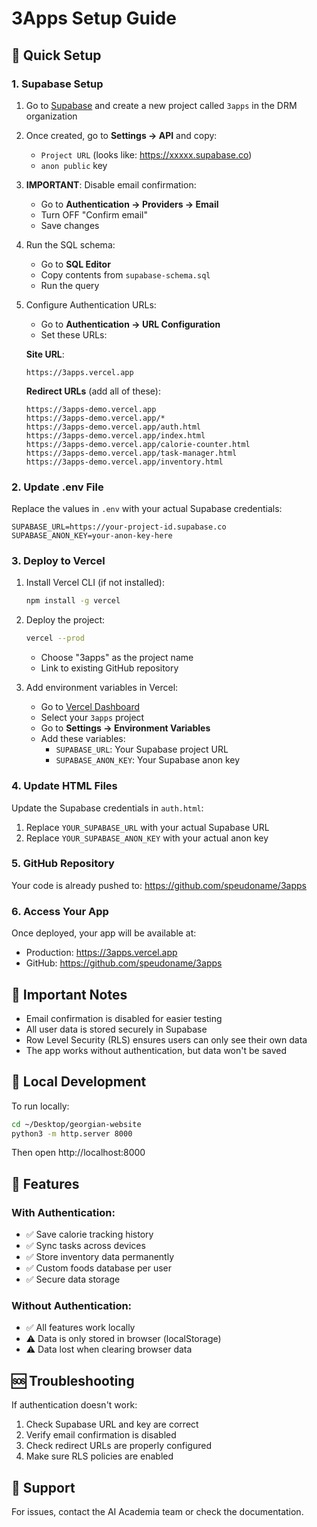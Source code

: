 # 3Apps Setup Guide

## 🚀 Quick Setup

### 1. Supabase Setup

1. Go to [Supabase](https://supabase.com) and create a new project called `3apps` in the DRM organization
2. Once created, go to **Settings → API** and copy:
   - `Project URL` (looks like: https://xxxxx.supabase.co)
   - `anon public` key

3. **IMPORTANT**: Disable email confirmation:
   - Go to **Authentication → Providers → Email**
   - Turn OFF "Confirm email"
   - Save changes

4. Run the SQL schema:
   - Go to **SQL Editor**
   - Copy contents from `supabase-schema.sql`
   - Run the query

5. Configure Authentication URLs:
   - Go to **Authentication → URL Configuration**
   - Set these URLs:

   **Site URL**: 
   ```
   https://3apps.vercel.app
   ```

   **Redirect URLs** (add all of these):
   ```
   https://3apps-demo.vercel.app
   https://3apps-demo.vercel.app/*
   https://3apps-demo.vercel.app/auth.html
   https://3apps-demo.vercel.app/index.html
   https://3apps-demo.vercel.app/calorie-counter.html
   https://3apps-demo.vercel.app/task-manager.html
   https://3apps-demo.vercel.app/inventory.html
   ```

### 2. Update .env File

Replace the values in `.env` with your actual Supabase credentials:
```
SUPABASE_URL=https://your-project-id.supabase.co
SUPABASE_ANON_KEY=your-anon-key-here
```

### 3. Deploy to Vercel

1. Install Vercel CLI (if not installed):
   ```bash
   npm install -g vercel
   ```

2. Deploy the project:
   ```bash
   vercel --prod
   ```
   - Choose "3apps" as the project name
   - Link to existing GitHub repository

3. Add environment variables in Vercel:
   - Go to [Vercel Dashboard](https://vercel.com/dashboard)
   - Select your `3apps` project
   - Go to **Settings → Environment Variables**
   - Add these variables:
     - `SUPABASE_URL`: Your Supabase project URL
     - `SUPABASE_ANON_KEY`: Your Supabase anon key

### 4. Update HTML Files

Update the Supabase credentials in `auth.html`:
1. Replace `YOUR_SUPABASE_URL` with your actual Supabase URL
2. Replace `YOUR_SUPABASE_ANON_KEY` with your actual anon key

### 5. GitHub Repository

Your code is already pushed to: https://github.com/speudoname/3apps

### 6. Access Your App

Once deployed, your app will be available at:
- Production: https://3apps.vercel.app
- GitHub: https://github.com/speudoname/3apps

## 📝 Important Notes

- Email confirmation is disabled for easier testing
- All user data is stored securely in Supabase
- Row Level Security (RLS) ensures users can only see their own data
- The app works without authentication, but data won't be saved

## 🔧 Local Development

To run locally:
```bash
cd ~/Desktop/georgian-website
python3 -m http.server 8000
```
Then open http://localhost:8000

## 🎯 Features

### With Authentication:
- ✅ Save calorie tracking history
- ✅ Sync tasks across devices
- ✅ Store inventory data permanently
- ✅ Custom foods database per user
- ✅ Secure data storage

### Without Authentication:
- ✅ All features work locally
- ⚠️ Data is only stored in browser (localStorage)
- ⚠️ Data lost when clearing browser data

## 🆘 Troubleshooting

If authentication doesn't work:
1. Check Supabase URL and key are correct
2. Verify email confirmation is disabled
3. Check redirect URLs are properly configured
4. Make sure RLS policies are enabled

## 📧 Support

For issues, contact the AI Academia team or check the documentation.